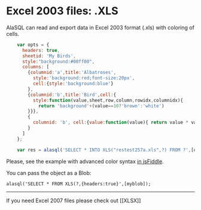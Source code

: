 # Excel 2003 files: .XLS

AlaSQL can read and export data in Excel 2003 format (.xls) with coloring of cells.


```js
    var opts = {
      headers: true,
      sheetid: 'My Birds',
      style:"background:#00ff00",
      columns: [
        {columnid:'a',title:'Albatroses',
          style:'background:red;font-size:20px',
          cell:{style:'background:blue'}
        },
        {columnid:'b',title:'Bird',cell:{
          style:function(value,sheet,row,column,rowidx,columnidx){
            return 'background'+(value==10?'brown':'white')
        }}},
        { 
          columnid: 'b', cell:{value:function(value){ return value * value}}
        }
      ]
    };

    var res = alasql('SELECT * INTO XLS("restest257a.xls",?) FROM ?',[opts,data]); 

```
Please, see the example with advanced color syntax [in jsFiddle](http://jsfiddle.net/agershun/95j0txwx/2/).

You can pass the object as a Blob:

    alasql('SELECT * FROM XLS(?,{headers:true}',[myblob]);
----

If you need Excel 2007 files please check out [[XLSX]]
